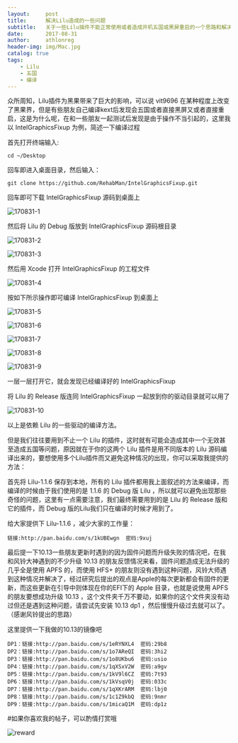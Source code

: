 ```yaml
---
layout:     post
title:      解决Lilu造成的一些问题
subtitle:   关于一些Lilu插件不能正常使用或者造成开机五国或黑屏重启的一个思路和解决办法
date:       2017-08-31
author:     athlonreg
header-img: img/Mac.jpg
catalog: true
tags:
    - Lilu
    - 五国
    - 编译
---
```



众所周知，Lilu插件为黑果带来了巨大的影响，可以说 vit9696 在某种程度上改变了黑果界，但是有些朋友自己编译kext后发现会五国或者直接黑屏又或者直接重启，这是为什么呢，在和一些朋友一起测试后发现是由于操作不当引起的，这里我以 IntelGraphicsFixup 为例，简述一下编译过程

首先打开终端输入:
    
    cd ~/Desktop 
    
回车即进入桌面目录，然后输入：

    git clone https://github.com/RehabMan/IntelGraphicsFixup.git 
    
回车即可下载 IntelGraphicsFixup 源码到桌面上

![170831-1](http://ovefvi4g3.bkt.clouddn.com/170831-1-1.png)

然后将 Lilu 的 Debug 版放到 IntelGraphicsFixup 源码根目录

![170831-2](http://ovefvi4g3.bkt.clouddn.com/170831-2-1.png)

![170831-3](http://ovefvi4g3.bkt.clouddn.com/170831-3-1.png)

然后用 Xcode 打开 IntelGraphicsFixup 的工程文件

![170831-4](http://ovefvi4g3.bkt.clouddn.com/170831-4-1.png)

按如下所示操作即可编译 IntelGraphicsFixup 到桌面上

![170831-5](http://ovefvi4g3.bkt.clouddn.com/170831-5-1.png)

![170831-6](http://ovefvi4g3.bkt.clouddn.com/170831-6-1.png)

![170831-7](http://ovefvi4g3.bkt.clouddn.com/170831-7-1.png)

![170831-8](http://ovefvi4g3.bkt.clouddn.com/170831-8-1.png)

![170831-9](http://ovefvi4g3.bkt.clouddn.com/170831-9-1.png)

一层一层打开它，就会发现已经编译好的 IntelGraphicsFixup

将 Lilu 的 Release 版连同 IntelGraphicsFixup 一起放到你的驱动目录就可以用了

![170831-10](http://ovefvi4g3.bkt.clouddn.com/170831-10-1.png)

以上是依赖 Lilu 的一些驱动的编译方法。

但是我们往往要用到不止一个 Lilu 的插件，这时就有可能会造成其中一个无效甚至造成五国等问题，原因就在于你的这两个 Lilu 插件是用不同版本的 Lilu 源码编译出来的，要想使用多个Lilu插件而又避免这种情况的出现，你可以采取我提供的方法：

首先将 Lilu-1.1.6 保存到本地，所有的 Lilu 插件都用我上面叙述的方法来编译，而编译的时候由于我们使用的是 1.1.6 的 Debug 版 Lilu ，所以就可以避免出现那些奇怪的问题，这里有一点需要注意，我们最终需要用到的是 Lilu 的 Release 版和它的插件，而 Debug 版的Lilu我们只在编译的时候才用到了。

给大家提供下 Lilu-1.1.6 ，减少大家的工作量：

    链接:http://pan.baidu.com/s/1kUBEwgn  密码:9xuj

最后提一下10.13一些朋友更新时遇到的因为固件问题而升级失败的情况吧，在我和风铃大神遇到的不少升级 10.13 的朋友反馈情况来看，固件问题造成无法升级的几乎全是使用 APFS 的，而使用 HFS+ 的朋友则没有遇到这种问题，风铃大师遇到这种情况并解决了，经过研究后提出的观点是Apple的每次更新都会有固件的更新，而这些更新在引导中则体现在你的EFI下的 Apple 目录，也就是说使用 APFS 的朋友要想成功升级 10.13 ，这个文件夹千万不要动，如果你的这个文件夹没有动过但还是遇到这种问题，请尝试先安装 10.13 dp1 ，然后慢慢升级过去就可以了。（感谢风铃提出的思路）

这里提供一下我做的10.13的镜像吧

    DP1：链接:http://pan.baidu.com/s/1eRYNXL4  密码:29b8
    DP2：链接:http://pan.baidu.com/s/1o7AReQI  密码:3hi2
    DP3：链接:http://pan.baidu.com/s/1o8UKbu6  密码:usio
    DP4：链接:http://pan.baidu.com/s/1qXSxV2W  密码:a9gv
    DP5：链接:http://pan.baidu.com/s/1kV9l6CZ  密码:7t93
    DP6：链接:http://pan.baidu.com/s/1kVsqV0j  密码:033c
    DP7：链接:http://pan.baidu.com/s/1qXKrARM  密码:lbj0
    DP8：链接:http://pan.baidu.com/s/1c1Z9kbQ  密码:9nmr
    DP9：链接:http://pan.baidu.com/s/1micaQ1M  密码:dp1z



#如果你喜欢我的帖子，可以酌情打赏哦

![reward](http://ovefvi4g3.bkt.clouddn.com/reward-1.jpg)
